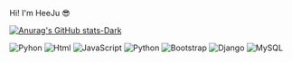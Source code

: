  Hi! I'm HeeJu 😎

[![Anurag's GitHub stats-Dark](https://github-readme-stats.vercel.app/api?username=HeeJu-XiJu&show_icons=true&theme=dark#gh-dark-mode-only)](https://github.com/anuraghazra/github-readme-stats#gh-dark-mode-only)

![Pyhon](https://img.shields.io/badge/Python-3776AB?style=for-the-badge&logo=python&logoColor=white)
![Html](https://img.shields.io/badge/HTML-239120?style=for-the-badge&logo=html5&logoColor=white)
![JavaScript](https://img.shields.io/badge/JavaScript-F7DF1E?style=for-the-badge&logo=JavaScript&logoColor=white)
![Python](https://img.shields.io/badge/Python-14354C?style=for-the-badge&logo=python&logoColor=white)
![Bootstrap](https://img.shields.io/badge/Bootstrap-563D7C?style=for-the-badge&logo=bootstrap&logoColor=white)
![Django](https://img.shields.io/badge/Django-092E20?style=for-the-badge&logo=django&logoColor=white)
![MySQL](https://img.shields.io/badge/MySQL-00000F?style=for-the-badge&logo=mysql&logoColor=white)
